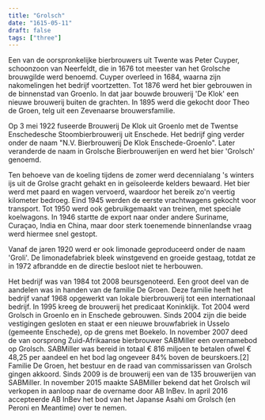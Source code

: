 ```yaml
---
title: "Grolsch"
date: "1615-05-11"
draft: false
tags: ["three"]
---
```


Een van de oorspronkelijke bierbrouwers uit Twente was Peter Cuyper, schoonzoon van Neerfeldt, die in 1676 tot meester van het Grolsche brouwgilde werd benoemd. Cuyper overleed in 1684, waarna zijn nakomelingen het bedrijf voortzetten. Tot 1876 werd het bier gebrouwen in de binnenstad van Groenlo. In dat jaar bouwde brouwerij 'De Klok' een nieuwe brouwerij buiten de grachten. In 1895 werd die gekocht door Theo de Groen, telg uit een Zevenaarse brouwersfamilie.

Op 3 mei 1922 fuseerde Brouwerij De Klok uit Groenlo met de Twentse Enschedesche Stoombierbrouwerij uit Enschede. Het bedrijf ging verder onder de naam "N.V. Bierbrouwerij De Klok Enschede-Groenlo". Later veranderde de naam in Grolsche Bierbrouwerijen en werd het bier 'Grolsch' genoemd.

Ten behoeve van de koeling tijdens de zomer werd decennialang 's winters ijs uit de Grolse gracht gehakt en in geïsoleerde kelders bewaard. Het bier werd met paard en wagen vervoerd, waardoor het bereik zo'n veertig kilometer bedroeg. Eind 1945 werden de eerste vrachtwagens gekocht voor transport. Tot 1950 werd ook gebruikgemaakt van treinen, met speciale koelwagons. In 1946 startte de export naar onder andere Suriname, Curaçao, India en China, maar door sterk toenemende binnenlandse vraag werd hiermee snel gestopt.

Vanaf de jaren 1920 werd er ook limonade geproduceerd onder de naam 'Groli'. De limonadefabriek bleek winstgevend en groeide gestaag, totdat ze in 1972 afbrandde en de directie besloot niet te herbouwen.

Het bedrijf was van 1984 tot 2008 beursgenoteerd. Een groot deel van de aandelen was in handen van de familie De Groen. Deze familie heeft het bedrijf vanaf 1968 opgewerkt van lokale bierbrouwerij tot een internationaal bedrijf. In 1995 kreeg de brouwerij het predicaat Koninklijk. Tot 2004 werd Grolsch in Groenlo en in Enschede gebrouwen. Sinds 2004 zijn die beide vestigingen gesloten en staat er een nieuwe brouwfabriek in Usselo (gemeente Enschede), op de grens met Boekelo. In november 2007 deed de van oorsprong Zuid-Afrikaanse bierbrouwer SABMiller een overnamebod op Grolsch. SABMiller was bereid in totaal € 816 miljoen te betalen ofwel € 48,25 per aandeel en het bod lag ongeveer 84% boven de beurskoers.[2] Familie De Groen, het bestuur en de raad van commissarissen van Grolsch gingen akkoord. Sinds 2009 is de brouwerij een van de 135 brouwerijen van SABMiller. In november 2015 maakte SABMiller bekend dat het Grolsch wil verkopen in aanloop naar de overname door AB InBev. In april 2016 accepteerde AB InBev het bod van het Japanse Asahi om Grolsch (en Peroni en Meantime) over te nemen.